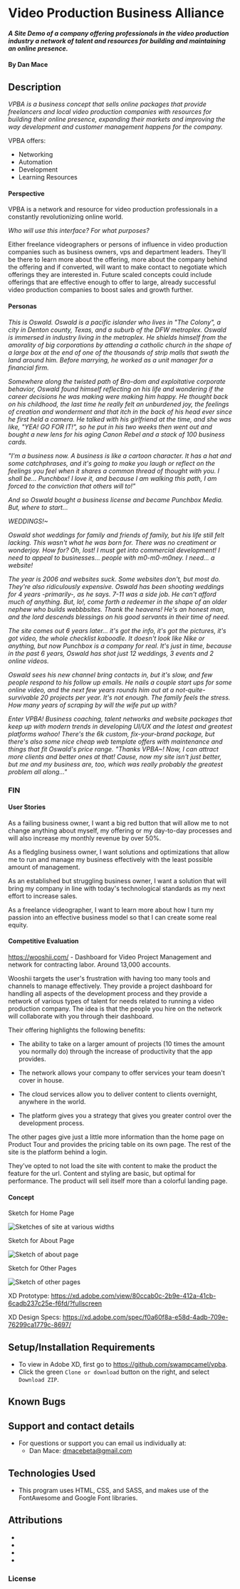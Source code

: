 # Video Production Business Alliance

#### _A Site Demo of a company offering professionals in the video production industry a network of talent and resources for building and maintaining an online presence._

#### By Dan Mace

## Description

_VPBA is a business concept that sells online packages that provide freelancers and local video production companies with resources for building their online presence, expanding their markets and improving the way development and customer management happens for the company._

VPBA offers:
 - Networking
 - Automation
 - Development
 - Learning Resources

#### Perspective

VPBA is a network and resource for video production professionals in a constantly revolutionizing online world.

_Who will use this interface? For what purposes?_

Either freelance videographers or persons of influence in video production companies such as business owners, vps and department leaders.
They'll be there to learn more about the offering, more about the company behind the offering and if converted, will want to make contact to negotiate which offerings they are interested in.
Future scaled concepts could include offerings that are effective enough to offer to large, already successful video production companies to boost sales and growth further.

#### Personas

_This is Oswald.  Oswald is a pacific islander who lives in "The Colony", a city in Denton county, Texas, and a suburb of the DFW metroplex.  Oswald is immersed in industry living in the metroplex.  He shields himself from the amorality of big corporations by attending a catholic church in the shape of a large box at the end of one of the thousands of strip malls that swath the land around him.  Before marrying, he worked as a unit manager for a financial firm._

_Somewhere along the twisted path of Bro-dom and exploitative corporate behavior, Oswald found himself reflecting on his life and wondering if the career decisions he was making were making him happy.  He thought back on his childhood, the last time he really felt an unburdened joy, the feelings of creation and wonderment and that itch in the back of his head ever since he first held a camera.  He talked with his girlfriend at the time, and she was like, "YEA! GO FOR IT!", so he put in his two weeks then went out and bought a new lens for his aging Canon Rebel and a stack of 100 business cards._

_"I'm a business now.  A business is like a cartoon character.  It has a hat and some catchphrases, and it's going to make you laugh or reflect on the feelings you feel when it shares a common thread of thought with you.  I shall be... Punchbox! I love it, and because I am walking this path, I am forced to the conviction that others will to!"_

_And so Oswald bought a business license and became Punchbox Media.  But, where to start..._  

_WEDDINGS!~_

_Oswald shot weddings for family and friends of family, but his life still felt lacking.  This wasn't what he was born for.  There was no creatiment or wonderjoy.  How for?  Oh, lost!  I must get into commercial development!  I need to appeal to businesses... people with m0-m0-m0ney.  I need... a website!_

_The year is 2006 and websites suck.  Some websites don't, but most do.  They're also ridiculously expensive.  Oswald has been shooting weddings for 4 years -primarily-, as he says.  7-11 was a side job.  He can't afford much of anything.  But, lo!, come forth a redeemer in the shape of an older nephew who builds webbbsites.  Thank the heavens!  He's an honest man, and the lord descends blessings on his good servants in their time of need._

_The site comes out 6 years later... it's got the info, it's got the pictures, it's got video, the whole checklist kaboodle.  It doesn't look like Nike or anything, but now Punchbox is a company for real.  It's just in time, because in the past 6 years, Oswald has shot just 12 weddings, 3 events and 2 online videos._

_Oswald sees his new channel bring contacts in, but it's slow, and few people respond to his follow up emails.  He nails a couple start ups for some online video, and the next few years rounds him out at a not-quite-survivable 20 projects per year.  It's not enough.  The family feels the stress.  How many years of scraping by will the wife put up with?_

_Enter VPBA!  Business coaching, talent networks and website packages that keep up with modern trends in developing UI/UX and the latest and greatest platforms wahoo!  There's the 6k custom, fix-your-brand package, but there's also some nice cheap web template offers with maintenance and things that fit Oswald's price range.  "Thanks VPBA~!  Now, I can attract more clients and better ones at that!  Cause, now my site isn't just better, but me and my business are, too, which was really probably the greatest problem all along..."_

### FIN

#### User Stories

As a failing business owner, I want a big red button that will allow me to not change anything about myself, my offering or my day-to-day processes and will also increase my monthly revenue by over 50%.

As a fledgling business owner, I want solutions and optimizations that allow me to run and manage my business effectively with the least possible amount of management.

As an established but struggling business owner, I want a solution that will bring my company in line with today's technological standards as my next effort to increase sales.

As a freelance videographer, I want to learn more about how I turn my passion into an effective business model so that I can create some real equity.

#### Competitive Evaluation

https://wooshii.com/ - Dashboard for Video Project Management and network for contracting labor.  Around 13,000 accounts.

Wooshii targets the user's frustration with having too many tools and channels to manage effectively.  They provide a project dashboard for handling all aspects of the development process and they provide a network of various types of talent for needs related to running a video production company.  The idea is that the people you hire on the network will collaborate with you through their dashboard.

Their offering highlights the following benefits:

 - The ability to take on a larger amount of projects (10 times the amount you normally do) through the increase of productivity that the app provides.  

 - The network allows your company to offer services your team doesn't cover in house.  

 - The cloud services allow you to deliver content to clients overnight, anywhere in the world.

 - The platform gives you a strategy that gives you greater control over the development process.

 The other pages give just a little more information than the home page on Product Tour and provides the pricing table on its own page.  The rest of the site is the platform behind a login.

 They've opted to not load the site with content to make the product the feature for the url.  Content and styling are basic, but optimal for performance.  The product will sell itself more than a colorful landing page.

#### Concept

Sketch for Home Page

![Sketches of site at various widths](sketches.jpg)

Sketch for About Page

![Sketch of about page](about-sketch.jpg)

Sketch for Other Pages

![Sketch of other pages](pricing-blog-contact-sketch.jpg)

XD Prototype: https://xd.adobe.com/view/80ccab0c-2b9e-412a-41cb-6cadb237c25e-f6fd/?fullscreen

XD Design Specs: https://xd.adobe.com/spec/f0a60f8a-e58d-4adb-709e-76299ca1779c-8697/

## Setup/Installation Requirements
- To view in Adobe XD, first go to https://github.com/swampcamel/vpba.
- Click the green `Clone or download` button on the right, and select `Download ZIP`.

## Known Bugs


## Support and contact details
- For questions or support you can email us individually at:
  - Dan Mace: dmacebeta@gmail.com

## Technologies Used
- This program uses HTML, CSS, and SASS, and makes use of the FontAwesome and Google Font libraries.

## Attributions
-
-
-
-

### License

